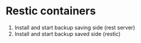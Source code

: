 # Restic containers

1. Install and start backup saving side (rest server)
2. Install and start backup saved side (restic)
